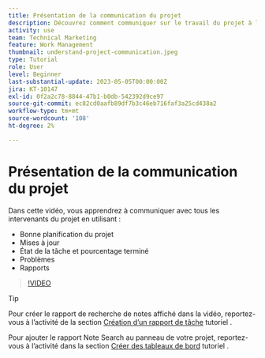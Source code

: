```yaml
---
title: Présentation de la communication du projet
description: Découvrez comment communiquer sur le travail du projet à l’aide d’une bonne planification de projet, de mises à jour, de l’état de la tâche, du pourcentage de réalisation, des problèmes et des rapports.
activity: use
team: Technical Marketing
feature: Work Management
thumbnail: understand-project-communication.jpeg
type: Tutorial
role: User
level: Beginner
last-substantial-update: 2023-05-05T00:00:00Z
jira: KT-10147
exl-id: 0f2a2c78-8844-47b1-b0db-542392d9ce97
source-git-commit: ec82cd0aafb89df7b3c46eb716faf3a25cd438a2
workflow-type: tm+mt
source-wordcount: '108'
ht-degree: 2%

---
```


# Présentation de la communication du projet

Dans cette vidéo, vous apprendrez à communiquer avec tous les intervenants du projet en utilisant :

* Bonne planification du projet
* Mises à jour
* État de la tâche et pourcentage terminé
* Problèmes
* Rapports

>[!VIDEO](https://video.tv.adobe.com/v/3419150/?quality=12&learn=on)

>[!TIP]
>
>Pour créer le rapport de recherche de notes affiché dans la vidéo, reportez-vous à l’activité de la section [Création d’un rapport de tâche](https://experienceleague.adobe.com/docs/workfront-learn/tutorials-workfront/reporting/basic-reporting/create-a-task-report.html?lang=en) tutoriel .
>
>Pour ajouter le rapport Note Search au panneau de votre projet, reportez-vous à l’activité dans la section [Créer des tableaux de bord](https://experienceleague.adobe.com/docs/workfront-learn/tutorials-workfront/reporting/basic-reporting/create-dashboards.html?lang=en) tutoriel .

